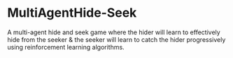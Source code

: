 # MultiAgentHide-Seek
A multi-agent hide and seek game where the hider will learn to effectively hide from the seeker &amp; the seeker will learn to catch the hider progressively using reinforcement learning algorithms.
